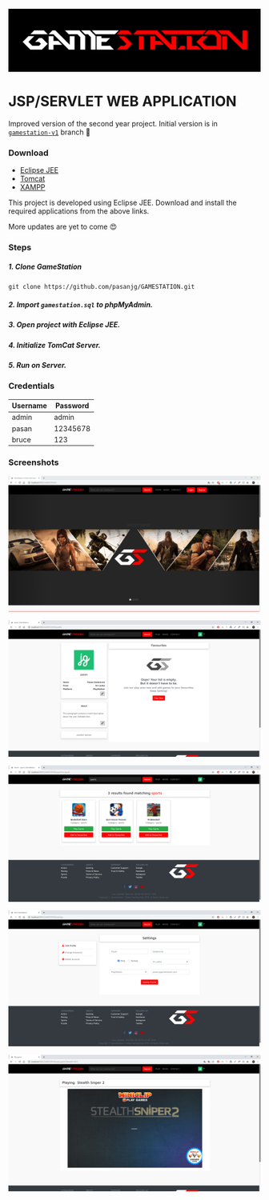 ![Image](WebContent/images/GameStation.png)


# JSP/SERVLET WEB APPLICATION
Improved version of the second year project. Initial version is in [`gamestation-v1`](https://github.com/pasanjg/GAMESTATION/tree/gamestation-v1) branch :see_no_evil:

### Download 

- [Eclipse JEE](https://www.eclipse.org/downloads/)
- [Tomcat](https://tomcat.apache.org/download-80.cgi)
- [XAMPP](https://www.apachefriends.org/download.html)

This project is developed using Eclipse JEE. Download and install the required applications from the above links.

More updates are yet to come :heart_eyes:


### Steps
##### 1. Clone GameStation

    git clone https://github.com/pasanjg/GAMESTATION.git

##### 2. Import `gamestation.sql` to phpMyAdmin.

##### 3. Open project with Eclipse JEE.

##### 4. Initialize TomCat Server.

##### 5. Run on Server.



### Credentials

| Username | Password |
| -------- | -------- |
| admin    | admin    |
| pasan    | 12345678 |
| bruce    | 123      |



### Screenshots

![HomePage](WebContent/images/screenshots/screen1.PNG)

![](WebContent/images/screenshots/screen2.PNG)

![](WebContent/images/screenshots/screen3.PNG)

![](WebContent/images/screenshots/screen4.PNG)

![](WebContent/images/screenshots/screen5.PNG)